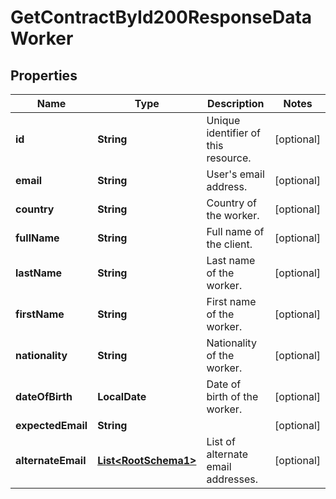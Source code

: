 

# GetContractById200ResponseDataWorker


## Properties

| Name | Type | Description | Notes |
|------------ | ------------- | ------------- | -------------|
|**id** | **String** | Unique identifier of this resource. |  [optional] |
|**email** | **String** | User&#39;s email address. |  [optional] |
|**country** | **String** | Country of the worker. |  [optional] |
|**fullName** | **String** | Full name of the client. |  [optional] |
|**lastName** | **String** | Last name of the worker. |  [optional] |
|**firstName** | **String** | First name of the worker. |  [optional] |
|**nationality** | **String** | Nationality of the worker. |  [optional] |
|**dateOfBirth** | **LocalDate** | Date of birth of the worker. |  [optional] |
|**expectedEmail** | **String** |  |  [optional] |
|**alternateEmail** | [**List&lt;RootSchema1&gt;**](RootSchema1.md) | List of alternate email addresses. |  [optional] |



